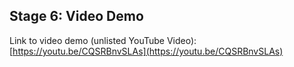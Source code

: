 ## Stage 6: Video Demo

Link to video demo (unlisted YouTube Video): [https://youtu.be/CQSRBnvSLAs](https://youtu.be/CQSRBnvSLAs)
